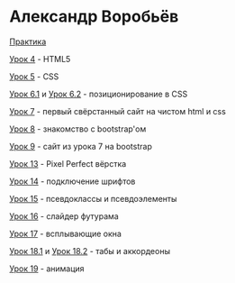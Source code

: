 # Александр Воробьёв 

[Практика](https://mindfocusingfella.github.io/project_X/)

[Урок 4](https://mindfocusingfella.github.io/lesson_4/) - HTML5

[Урок 5](https://mindfocusingfella.github.io/lesson_5/) - CSS

[Урок 6.1](https://mindfocusingfella.github.io/lesson_6_1/) и [Урок 6.2](https://mindfocusingfella.github.io/lesson_6_2/) - позиционирование в CSS

[Урок 7](https://mindfocusingfella.github.io/lesson_7/) - первый свёрстанный сайт на чистом html и css

[Урок 8](https://mindfocusingfella.github.io/lesson_8/) - знакомство с bootstrap'ом

[Урок 9](https://mindfocusingfella.github.io/lesson_9/) - сайт из урока 7 на bootstrap

[Урок 13](https://mindfocusingfella.github.io/lesson_13/) - Pixel Perfect вёрстка

[Урок 14](https://mindfocusingfella.github.io/lesson_14/) - подключение шрифтов

[Урок 15](https://mindfocusingfella.github.io/lesson_15/) - псевдоклассы и псевдоэлементы

[Урок 16](https://mindfocusingfella.github.io/lesson_16/) - слайдер футурама

[Урок 17](https://mindfocusingfella.github.io/lesson_17/) - всплывающие окна

[Урок 18.1](https://mindfocusingfella.github.io/lesson_18_1/) и [Урок 18.2](https://mindfocusingfella.github.io/lesson_18_2/) - табы и аккордеоны

[Урок 19](https://mindfocusingfella.github.io/lesson_19/) - анимация